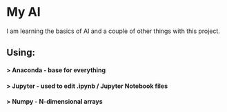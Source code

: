 # My AI
I am learning the basics of AI and a couple of other things with this project.

## Using:
#### > Anaconda - base for everything
#### > Jupyter - used to edit .ipynb / Jupyter Notebook files
#### > Numpy - N-dimensional arrays